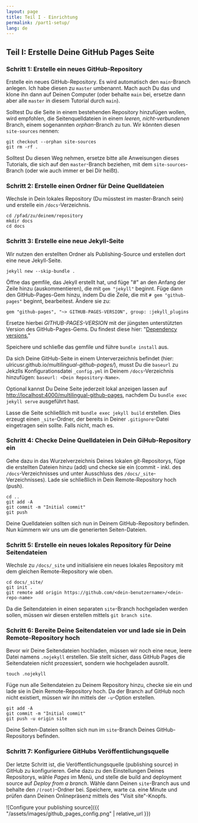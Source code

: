 ```yaml
---
layout: page
title: Teil I - Einrichtung
permalink: /part1-setup/
lang: de
---
```


## Teil I: Erstelle Deine GitHub Pages Seite

### Schritt 1: Erstelle ein neues GitHub-Repository

Erstelle ein neues GitHub-Repository. Es wird automatisch den `main`-Branch anlegen. Ich habe diesen zu `master` umbenannt. Mach auch Du das und klone ihn dann auf Deinen Computer (oder behalte `main` bei, ersetze dann aber alle `master` in diesem Tutorial durch `main`).

Solltest Du die Seite in einem bestehenden Repository hinzufügen wollen, wird empfohlen, die Seitenquelldateien in einem *leeren, nicht-verbundenen* Branch, einem sogenannten *orphan*-Branch zu tun. Wir könnten diesen `site-sources` nennen:

```
git checkout --orphan site-sources
git rm -rf .
```

Solltest Du diesen Weg nehmen, ersetze bitte alle Anweisungen dieses Tutorials, die sich auf den `master`-Branch beziehen, mit dem `site-sources`-Branch (oder wie auch immer er bei Dir heißt).

### Schritt 2: Erstelle einen Ordner für Deine Quelldateien

Wechsle in Dein lokales Repository (Du müsstest im master-Branch sein) und erstelle ein `/docs`-Verzeichnis.

```
cd /pfad/zu/deinem/repository
mkdir docs
cd docs
```

### Schritt 3: Erstelle eine neue Jekyll-Seite

Wir nutzen den erstellten Ordner als Publishing-Source und erstellen dort eine neue Jekyll-Seite.

`jekyll new --skip-bundle .`

Öffne das gemfile, das Jekyll erstellt hat, und füge "#" an den Anfang der Zeile hinzu (auskommentieren), die mit  `gem "jekyll"` beginnt. Füge dann den GitHub-Pages-Gem hinzu, indem Du die Zeile, die mit `# gem "github-pages"` beginnt, bearbeitest. Ändere sie zu:

`gem "github-pages", "~> GITHUB-PAGES-VERSION", group: :jekyll_plugins`

Ersetze hierbei *GITHUB-PAGES-VERSION* mit der jüngsten unterstützten Version des GitHub-Pages-Gems. Du findest diese hier: "[Dependency versions.](https://pages.github.com/versions/)"

Speichere und schließe das gemfile und führe `bundle install` aus.

Da sich Deine GitHub-Seite in einem Unterverzeichnis befindet (hier: ulricusr.github.io/*multilingual-github-pages/*), musst Du die `baseurl` zu Jekzlls Konfigurationsdatei `_config.yml` in Deinem `/docs`-Verzeichnis hinzufügen: `baseurl: <Dein Repository-Name>`.

Optional kannst Du Deine Seite jederzeit lokal anzeigen lassen auf [http://localhost:4000/multilingual-github-pages](http://localhost:4000/multilingual-github-pages), nachdem Du `bundle exec jekyll serve` ausgeführt hast.

Lasse die Seite schließlich mit `bundle exec jekyll build` erstellen. Dies erzeugt einen `_site`-Ordner, der bereits in Deiner `.gitignore`-Datei eingetragen sein sollte. Falls nicht, mach es.

### Schritt 4: Checke Deine Quelldateien in Dein GiHub-Repository ein

Gehe dazu in das Wurzelverzeichnis Deines lokalen git-Repositorys, füge die erstellten Dateien hinzu (add) und checke sie ein (commit - inkl. des `/docs`-Verzeichnisses und unter Ausschluss des `/docs/_site`-Verzeichnisses). Lade sie schließlich in Dein Remote-Repository hoch (push).

```
cd ..
git add -A
git commit -m "Initial commit"
git push
```

Deine Quelldateien sollten sich nun in Deinem GitHub-Repository befinden. Nun kümmern wir uns um die generierten Seiten-Dateien.

### Schritt 5: Erstelle ein neues lokales Repository für Deine Seitendateien

Wechsle zu `/docs/_site` und initialisiere ein neues lokales Repository mit dem gleichen Remote-Repository wie oben.

```
cd docs/_site/
git init .
git remote add origin https://github.com/<dein-benutzername>/<dein-repo-name>
```

Da die Seitendateien in einen separaten `site`-Branch hochgeladen werden sollen, müssen wir diesen erstellen mittels `git branch site`.

### Schritt 6: Bereite Deine Seitendateien vor und lade sie in Dein Remote-Repository hoch

Bevor wir Deine Seitendateien hochladen, müssen wir noch eine neue, leere Datei namens `.nojekyll` erstellen. Sie stellt sicher, dass GitHub Pages die Seitendateien nicht prozessiert, sondern wie hochgeladen ausrollt.

`touch .nojekyll`

Füge nun alle Seitendateien zu Deinem Repository hinzu, checke sie ein und lade sie in Dein Remote-Repository hoch. Da der Branch auf GitHub noch nicht existiert, müssen wir ihn mittels der `-u`-Option erstellen.

```
git add -A
git commit -m "Initial commit"
git push -u origin site
```

Deine Seiten-Dateien sollten sich nun im `site`-Branch Deines GitHub-Repositorys befinden.

### Schritt 7: Konfiguriere GitHubs Veröffentlichungsquelle

Der letzte Schritt ist, die Veröffentlichungsquelle (publishing source) in GitHub zu konfigurieren. Gehe dazu zu den Einstellungen Deines Repositorys, wähle *Pages* im Menü, und stelle die build and deployment source auf *Deploy from a branch*. Wähle dann Deinen `site`-Branch aus und behalte den `/(root)`-Ordner bei. Speichere, warte ca. eine Minute und prüfen dann Deinen Onlinepräsenz mittels des "Visit site"-Knopfs.

![Configure your publishing source]({{ "/assets/images/github_pages_config.png" | relative_url }})
